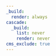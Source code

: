 ```yaml
---
_build:
  render: always
cascade:
  _build:
    list: never
    render: never
cms_exclude: true
---
```

